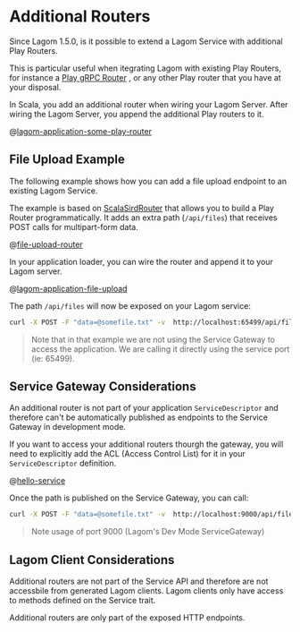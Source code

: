 # Additional Routers

Since Lagom 1.5.0, is it possible to extend a Lagom Service with additional Play Routers. 

This is particular useful when itegrating Lagom with existing Play Routers, for instance a [Play gRPC Router](https://developer.lightbend.com/docs/play-grpc/0.5.0/lagom/serving-grpc.html) , or any other Play router that you have at your disposal.

In Scala, you add an additional router when wiring your Lagom Server. After wiring the Lagom Server, you append the additional Play routers to it. 

@[lagom-application-some-play-router](code/AdditionalRouters.scala)

## File Upload Example

The following example shows how you can add a file upload endpoint to an existing Lagom Service. 

The example is based on [ScalaSirdRouter](https://www.playframework.com/documentation/2.7.x/ScalaSirdRouter) that allows you to build a Play Router programmatically. It adds an extra path (`/api/files`) that receives POST calls for multipart-form data. 

@[file-upload-router](code/AdditionalRouters.scala)

In your application loader, you can wire the router and append it to your Lagom server.

@[lagom-application-file-upload](code/AdditionalRouters.scala)

The path `/api/files` will now be exposed on your Lagom service:

```bash
curl -X POST -F "data=@somefile.txt" -v  http://localhost:65499/api/files
```

> Note that in that example we are not using the Service Gateway to access the application. We are calling it directly using the service port (ie: 65499).

## Service Gateway Considerations

An additional router is not part of your application `ServiceDescriptor` and therefore can't be automatically published as endpoints to the Service Gateway in development mode. 

If you want to access your additional routers thourgh the gateway, you will need to explicitly add the ACL (Access Control List) for it in your `ServiceDescriptor` definition.

@[hello-service](code/AdditionalRouters.scala)

Once the path is published on the Service Gateway, you can call: 

```bash
curl -X POST -F "data=@somefile.txt" -v  http://localhost:9000/api/files
```

> Note usage of port 9000 (Lagom's Dev Mode ServiceGateway)

## Lagom Client Considerations

Additional routers are not part of the Service API and therefore are not accessbile from generated Lagom clients. Lagom clients only have access to methods defined on the Service trait. 

Additional routers are only part of the exposed HTTP endpoints.

 



